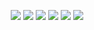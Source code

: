 <p align="center">
<img src='bonus/images/B-CPE-110_Antman-1.jpg'>
<img src='bonus/images/B-CPE-110_Antman-2.jpg'>
<img src='bonus/images/B-CPE-110_Antman-3.jpg'>
<img src='bonus/images/B-CPE-110_Antman-4.jpg'>
<img src='bonus/images/B-CPE-110_Antman-5.jpg'>
<img src='bonus/images/B-CPE-110_Antman-6.jpg'>
</p>
